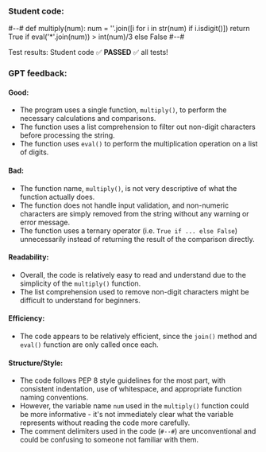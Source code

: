 ### Student code: 

#--#
def multiply(num):
    num = ''.join([i for i in str(num) if i.isdigit()])
    return True if eval('*'.join(num)) > int(num)/3 else False
#--#

 Test results: 
Student code :white_check_mark: **PASSED** :white_check_mark:  all tests!  

 ### GPT feedback: 
#### Good:
- The program uses a single function, `multiply()`, to perform the necessary calculations and comparisons.
- The function uses a list comprehension to filter out non-digit characters before processing the string.
- The function uses `eval()` to perform the multiplication operation on a list of digits.

#### Bad:
- The function name, `multiply()`, is not very descriptive of what the function actually does. 
- The function does not handle input validation, and non-numeric characters are simply removed from the string without any warning or error message. 
- The function uses a ternary operator (i.e. `True if ... else False`) unnecessarily instead of returning the result of the comparison directly.

#### Readability:
- Overall, the code is relatively easy to read and understand due to the simplicity of the `multiply()` function. 
- The list comprehension used to remove non-digit characters might be difficult to understand for beginners.

#### Efficiency:
- The code appears to be relatively efficient, since the `join()` method and `eval()` function are only called once each.

#### Structure/Style:
- The code follows PEP 8 style guidelines for the most part, with consistent indentation, use of whitespace, and appropriate function naming conventions.
- However, the variable name `num` used in the `multiply()` function could be more informative - it's not immediately clear what the variable represents without reading the code more carefully. 
- The comment delimiters used in the code (`#--#`) are unconventional and could be confusing to someone not familiar with them.